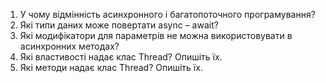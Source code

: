 1.	У чому відмінність асинхронного і багатопоточного програмування?
2.	Які типи даних може повертати async – await?
3.	Які модифікатори для параметрів не можна використовувати  в асинхронних методах?
4.	Які властивості надає клас Thread? Опишіть їх.
5.	Які методи надає клас Thread? Опишіть їх.

